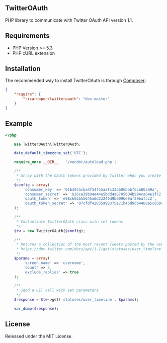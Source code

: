 ## TwitterOAuth ##

PHP library to communicate with Twitter OAuth API version 1.1.

## Requirements ##

- PHP Version >= 5.3
- PHP cURL extension

## Installation ##

The recommended way to install TwitterOAuth is through [Composer](http://getcomposer.org/):

```json
{
    "require": {
        "ricardoper/twitteroauth": "dev-master"
    }
}
```

## Example ##

```php
<?php

	use TwitterOAuth\TwitterOAuth;

	date_default_timezone_set('UTC');

	require_once __DIR__ . '/vendor/autoload.php';

	/**
	 * Array with the OAuth tokens provided by Twitter when you create application
	 */
	$config = array(
	    'consumer_key' => '01b307acba4f54f55aafc33bb06bbbf6ca803e9a',
	    'consumer_secret' => '926ca39b94e44e5bdd4a8705604b994ca64e1f72',
	    'oauth_token' => 'e98c603b55646a6d22249d9b0096e9af29bafcc2',
	    'oauth_token_secret' => '07cfdf42835998375e71b46d96b4488a5c659c2f'
	);

	/**
	 * Instantiate TwitterOAuth class with set tokens
	 */
	$tw = new TwitterOAuth($config);

	/**
	 * Returns a collection of the most recent Tweets posted by the user
	 * https://dev.twitter.com/docs/api/1.1/get/statuses/user_timeline
	 */
	$params = array(
	    'screen_name' => 'username',
	    'count' => 5,
	    'exclude_replies' => true
	);

	/**
	 * Send a GET call with set parameters
	 */
	$response = $tw->get('statuses/user_timeline', $params);

	var_dump($response);
```

## License ##

Released under the MIT License.
